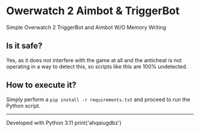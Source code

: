 # Owerwatch 2 Aimbot & TriggerBot

Simple Overwatch 2 TriggerBot and Aimbot W/O Memory Writing

## Is it safe?
Yes, as it does not interfere with the game at all and the anticheat is not operating in a way to detect this, so scripts like this are 100% undetected.

## How to execute it?
Simply perform a `pip install -r requirements.txt` and proceed to run the Python script.

---

Developed with Python 3.11
print('ahqaiugdbz')